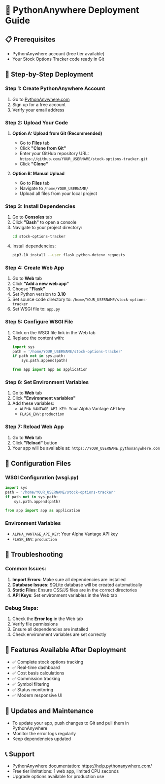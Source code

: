 # 🚀 PythonAnywhere Deployment Guide

## 📋 Prerequisites
- PythonAnywhere account (free tier available)
- Your Stock Options Tracker code ready in Git

## 🔧 Step-by-Step Deployment

### Step 1: Create PythonAnywhere Account
1. Go to [PythonAnywhere.com](https://pythonanywhere.com)
2. Sign up for a free account
3. Verify your email address

### Step 2: Upload Your Code
1. **Option A: Upload from Git (Recommended)**
   - Go to **Files** tab
   - Click **"Clone from Git"**
   - Enter your GitHub repository URL: `https://github.com/YOUR_USERNAME/stock-options-tracker.git`
   - Click **"Clone"**

2. **Option B: Manual Upload**
   - Go to **Files** tab
   - Navigate to `/home/YOUR_USERNAME/`
   - Upload all files from your local project

### Step 3: Install Dependencies
1. Go to **Consoles** tab
2. Click **"Bash"** to open a console
3. Navigate to your project directory:
   ```bash
   cd stock-options-tracker
   ```
4. Install dependencies:
   ```bash
   pip3.10 install --user flask python-dotenv requests
   ```

### Step 4: Create Web App
1. Go to **Web** tab
2. Click **"Add a new web app"**
3. Choose **"Flask"**
4. Set Python version to **3.10**
5. Set source code directory to: `/home/YOUR_USERNAME/stock-options-tracker`
6. Set WSGI file to: `app.py`

### Step 5: Configure WSGI File
1. Click on the WSGI file link in the Web tab
2. Replace the content with:
   ```python
   import sys
   path = '/home/YOUR_USERNAME/stock-options-tracker'
   if path not in sys.path:
       sys.path.append(path)

   from app import app as application
   ```

### Step 6: Set Environment Variables
1. Go to **Web** tab
2. Click **"Environment variables"**
3. Add these variables:
   - `ALPHA_VANTAGE_API_KEY`: Your Alpha Vantage API key
   - `FLASK_ENV`: `production`

### Step 7: Reload Web App
1. Go to **Web** tab
2. Click **"Reload"** button
3. Your app will be available at: `https://YOUR_USERNAME.pythonanywhere.com`

## 🔧 Configuration Files

### WSGI Configuration (wsgi.py)
```python
import sys
path = '/home/YOUR_USERNAME/stock-options-tracker'
if path not in sys.path:
    sys.path.append(path)

from app import app as application
```

### Environment Variables
- `ALPHA_VANTAGE_API_KEY`: Your Alpha Vantage API key
- `FLASK_ENV`: `production`

## 🚨 Troubleshooting

### Common Issues:
1. **Import Errors**: Make sure all dependencies are installed
2. **Database Issues**: SQLite database will be created automatically
3. **Static Files**: Ensure CSS/JS files are in the correct directories
4. **API Keys**: Set environment variables in the Web tab

### Debug Steps:
1. Check the **Error log** in the Web tab
2. Verify file permissions
3. Ensure all dependencies are installed
4. Check environment variables are set correctly

## 📱 Features Available After Deployment
- ✅ Complete stock options tracking
- ✅ Real-time dashboard
- ✅ Cost basis calculations
- ✅ Commission tracking
- ✅ Symbol filtering
- ✅ Status monitoring
- ✅ Modern responsive UI

## 🔄 Updates and Maintenance
- To update your app, push changes to Git and pull them in PythonAnywhere
- Monitor the error logs regularly
- Keep dependencies updated

## 📞 Support
- PythonAnywhere documentation: https://help.pythonanywhere.com/
- Free tier limitations: 1 web app, limited CPU seconds
- Upgrade options available for production use
